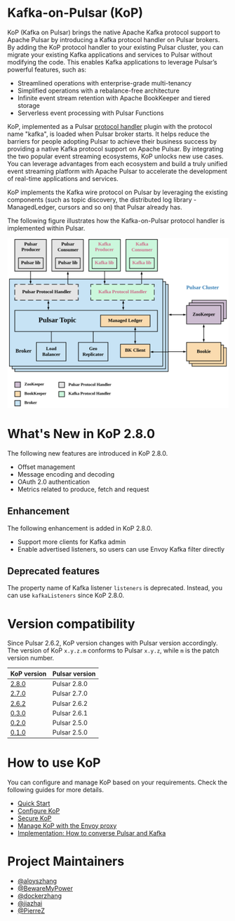 # Kafka-on-Pulsar (KoP)

KoP (Kafka on Pulsar) brings the native Apache Kafka protocol support to Apache Pulsar by introducing a Kafka protocol handler on Pulsar brokers. By adding the KoP protocol handler to your existing Pulsar cluster, you can migrate your existing Kafka applications and services to Pulsar without modifying the code. This enables Kafka applications to leverage Pulsar’s powerful features, such as:

- Streamlined operations with enterprise-grade multi-tenancy
- Simplified operations with a rebalance-free architecture
- Infinite event stream retention with Apache BookKeeper and tiered storage
- Serverless event processing with Pulsar Functions

KoP, implemented as a Pulsar [protocol handler](https://github.com/apache/pulsar/blob/master/pulsar-broker/src/main/java/org/apache/pulsar/broker/protocol/ProtocolHandler.java) plugin with the protocol name "kafka", is loaded when Pulsar broker starts. It helps reduce the barriers for people adopting Pulsar to achieve their business success by providing a native Kafka protocol support on Apache Pulsar. By integrating the two popular event streaming ecosystems, KoP unlocks new use cases. You can leverage advantages from each ecosystem and build a truly unified event streaming platform with Apache Pulsar to accelerate the development of real-time applications and services.

KoP implements the Kafka wire protocol on Pulsar by leveraging the existing components (such as topic discovery, the distributed log library - ManagedLedger, cursors and so on) that Pulsar already has.

The following figure illustrates how the Kafka-on-Pulsar protocol handler is implemented within Pulsar.

![](docs/kop-architecture.png)

# What's New in KoP 2.8.0
The following new features are introduced in KoP 2.8.0.

- Offset management
- Message encoding and decoding
- OAuth 2.0 authentication
- Metrics related to produce, fetch and request

## Enhancement 
The following enhancement is added in KoP 2.8.0.
- Support more clients for Kafka admin
- Enable advertised listeners, so users can use Envoy Kafka filter directly

## Deprecated features
The property name of Kafka listener `listeners` is deprecated. Instead, you can use `kafkaListeners` since KoP 2.8.0.

# Version compatibility

Since Pulsar 2.6.2, KoP version changes with Pulsar version accordingly. The version of KoP `x.y.z.m` conforms to Pulsar `x.y.z`, while `m` is the patch version number. 

| KoP version | Pulsar version |
| :---------- | :------------- |
| [2.8.0](https://github.com/streamnative/kop/releases/tag/v2.8.0) |Pulsar 2.8.0|
| [2.7.0](https://github.com/streamnative/kop/releases/tag/v2.7.0) |Pulsar 2.7.0|
| [2.6.2](https://github.com/streamnative/kop/releases/tag/v2.6.2) |Pulsar 2.6.2|
| [0.3.0](https://github.com/streamnative/kop/releases/tag/v0.3.0) |Pulsar 2.6.1|
| [0.2.0](https://github.com/streamnative/kop/releases/tag/v0.2.0) |Pulsar 2.5.0|
| [0.1.0](https://github.com/streamnative/kop/releases/tag/v0.1.0) |Pulsar 2.5.0|

# How to use KoP
You can configure and manage KoP based on your requirements. Check the following guides for more details.
- [Quick Start](docs/kop.md)
- [Configure KoP](docs/configuration.md)
- [Secure KoP](docs/security.md)
- [Manage KoP with the Envoy proxy](docs/envoy-proxy.md)
- [Implementation: How to converse Pulsar and Kafka](docs/implementation.md)

# Project Maintainers

-   [@aloyszhang](https://github.com/aloyszhang)
-   [@BewareMyPower](https://github.com/BewareMyPower)
-   [@dockerzhang](https://github.com/dockerzhang)
-   [@jiazhai](https://github.com/jiazhai)
-   [@PierreZ](https://github.com/PierreZ)